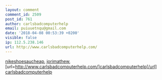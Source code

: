 ```yaml
---
layout: comment
comment_id: 2509
post_id: 761
author: carlsbadcomputerhelp
email: puiuuetnqu@gmail.com
date: '2018-04-08 00:53:39 +0200'
visible: false
ip: 112.5.238.146
url: http://www.carlsbadcomputerhelp.com/
---
```

<a href="http://www.nikeshoesaucheap.com/">nikeshoesaucheap</a>, <a href="http://www.jorimathew.com/">jorimathew</a>,
[url=http://www.carlsbadcomputerhelp.com/]carlsbadcomputerhelp[/url]
 <a href="http://www.carlsbadcomputerhelp.com/" title="carlsbadcomputerhelp">carlsbadcomputerhelp</a>
